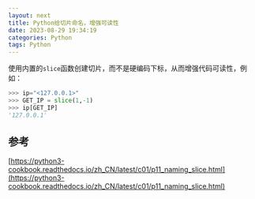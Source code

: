 ```yaml
---
layout: next
title: Python给切片命名，增强可读性
date: 2023-08-29 19:34:19
categories: Python
tags: Python
---
```


使用内置的`slice`函数创建切片，而不是硬编码下标，从而增强代码可读性，例如：
```python
>>> ip="<127.0.0.1>"
>>> GET_IP = slice(1,-1)
>>> ip[GET_IP]
'127.0.0.1'
```

## 参考
[https://python3-cookbook.readthedocs.io/zh_CN/latest/c01/p11_naming_slice.html](https://python3-cookbook.readthedocs.io/zh_CN/latest/c01/p11_naming_slice.html)
